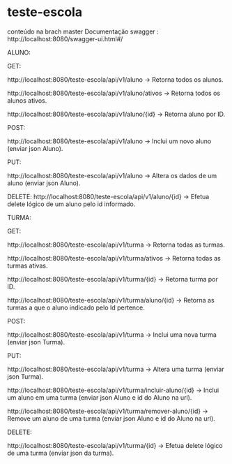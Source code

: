 # teste-escola
conteúdo na brach master
Documentação swagger : http://localhost:8080/swagger-ui.html#/

ALUNO:

GET: 

http://localhost:8080/teste-escola/api/v1/aluno -> Retorna todos os alunos.

http://localhost:8080/teste-escola/api/v1/aluno/ativos -> Retorna todos os alunos ativos.

http://localhost:8080/teste-escola/api/v1/aluno/{id} -> Retorna aluno por ID.

POST:

http://localhost:8080/teste-escola/api/v1/aluno -> Inclui um novo aluno (enviar json Aluno).

PUT:

http://localhost:8080/teste-escola/api/v1/aluno -> Altera os dados de um aluno (enviar json Aluno).

DELETE:
http://localhost:8080/teste-escola/api/v1/aluno/{id} -> Efetua delete lógico de um aluno pelo id informado.



TURMA:

GET:

http://localhost:8080/teste-escola/api/v1/turma -> Retorna todas as turmas.

http://localhost:8080/teste-escola/api/v1/turma/ativos -> Retorna todas as turmas ativas.

http://localhost:8080/teste-escola/api/v1/turma/{id} -> Retorna turma por ID.

http://localhost:8080/teste-escola/api/v1/turma/aluno/{id} -> Retorna as turmas a que o aluno indicado pelo Id pertence.

POST:

http://localhost:8080/teste-escola/api/v1/turma -> Inclui uma nova turma (enviar json Turma).

PUT:

http://localhost:8080/teste-escola/api/v1/turma -> Altera uma turma (enviar json Turma).

http://localhost:8080/teste-escola/api/v1/turma/incluir-aluno/{id} -> Inclui um aluno em uma turma (enviar json Aluno e id do Aluno na url).

http://localhost:8080/teste-escola/api/v1/turma/remover-aluno/{id} -> Remove um aluno de uma turma (enviar json Aluno e id do Aluno na url).

DELETE:

http://localhost:8080/teste-escola/api/v1/turma/{id} -> Efetua delete lógico de uma turma (enviar json da turma).
